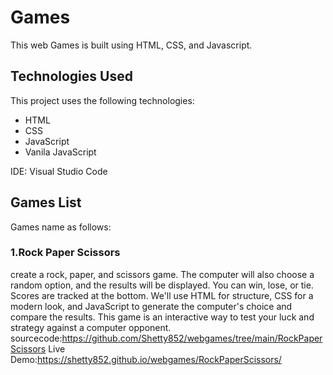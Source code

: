 # Games
 This web Games is built using HTML, CSS, and Javascript. 

## Technologies Used

This project uses the following technologies:

- HTML
- CSS
- JavaScript
- Vanila JavaScript

IDE: Visual Studio Code 

## Games List
 Games name as follows:

### 1.Rock Paper Scissors
  create a rock, paper, and scissors game. The computer will also choose a random option, and the results will be displayed. You can win, lose, or tie. Scores are tracked at the bottom. We'll use HTML for structure, CSS for a modern look, and JavaScript to generate the computer's choice and compare the results. This game is an interactive way to test your luck and strategy against a computer opponent.
sourcecode:https://github.com/Shetty852/webgames/tree/main/RockPaperScissors
Live Demo:https://shetty852.github.io/webgames/RockPaperScissors/
